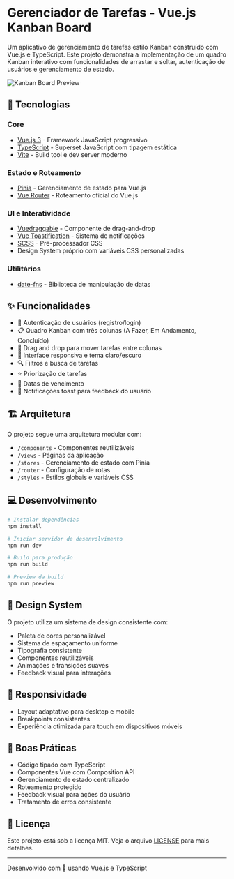 # Gerenciador de Tarefas - Vue.js Kanban Board

Um aplicativo de gerenciamento de tarefas estilo Kanban construído com Vue.js e TypeScript. Este projeto demonstra a implementação de um quadro Kanban interativo com funcionalidades de arrastar e soltar, autenticação de usuários e gerenciamento de estado.

![Kanban Board Preview](https://images.pexels.com/photos/3243/pen-calendar-to-do-checklist.jpg?auto=compress&cs=tinysrgb&w=1260&h=750&dpr=1)

## 🚀 Tecnologias

### Core
- [Vue.js 3](https://vuejs.org/) - Framework JavaScript progressivo
- [TypeScript](https://www.typescriptlang.org/) - Superset JavaScript com tipagem estática
- [Vite](https://vitejs.dev/) - Build tool e dev server moderno

### Estado e Roteamento
- [Pinia](https://pinia.vuejs.org/) - Gerenciamento de estado para Vue.js
- [Vue Router](https://router.vuejs.org/) - Roteamento oficial do Vue.js

### UI e Interatividade
- [Vuedraggable](https://github.com/SortableJS/vue.draggable.next) - Componente de drag-and-drop
- [Vue Toastification](https://github.com/Maronato/vue-toastification) - Sistema de notificações
- [SCSS](https://sass-lang.com/) - Pré-processador CSS
- Design System próprio com variáveis CSS personalizadas

### Utilitários
- [date-fns](https://date-fns.org/) - Biblioteca de manipulação de datas

## ✨ Funcionalidades

- 🔐 Autenticação de usuários (registro/login)
- 📋 Quadro Kanban com três colunas (A Fazer, Em Andamento, Concluído)
- 🔄 Drag and drop para mover tarefas entre colunas
- 🎨 Interface responsiva e tema claro/escuro
- 🔍 Filtros e busca de tarefas
- ⭐ Priorização de tarefas
- 📅 Datas de vencimento
- 🔔 Notificações toast para feedback do usuário

## 🏗️ Arquitetura

O projeto segue uma arquitetura modular com:

- `/components` - Componentes reutilizáveis
- `/views` - Páginas da aplicação
- `/stores` - Gerenciamento de estado com Pinia
- `/router` - Configuração de rotas
- `/styles` - Estilos globais e variáveis CSS

## 💻 Desenvolvimento

```bash
# Instalar dependências
npm install

# Iniciar servidor de desenvolvimento
npm run dev

# Build para produção
npm run build

# Preview da build
npm run preview
```

## 🎨 Design System

O projeto utiliza um sistema de design consistente com:

- Paleta de cores personalizável
- Sistema de espaçamento uniforme
- Tipografia consistente
- Componentes reutilizáveis
- Animações e transições suaves
- Feedback visual para interações

## 📱 Responsividade

- Layout adaptativo para desktop e mobile
- Breakpoints consistentes
- Experiência otimizada para touch em dispositivos móveis

## 🔧 Boas Práticas

- Código tipado com TypeScript
- Componentes Vue com Composition API
- Gerenciamento de estado centralizado
- Roteamento protegido
- Feedback visual para ações do usuário
- Tratamento de erros consistente

## 📄 Licença

Este projeto está sob a licença MIT. Veja o arquivo [LICENSE](LICENSE) para mais detalhes.

---

Desenvolvido com 💙 usando Vue.js e TypeScript
